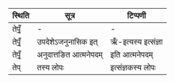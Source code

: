 | स्थिति | सूत्र | टिप्पणी |
| ----- | ------- | ------ |
| तेपृँ॒ | - | - |
| तेपृँ॒ | उपदेशेऽजनुनासिक इत् | ऋँ-इत्यस्य इत्संज्ञा |
| तेपृँ॒ | अनुदात्तङित आत्मनेपदम् | इति आत्मनेपदम् |
| तेप् | तस्य लोपः | इत्संज्ञकस्य लोपः |
